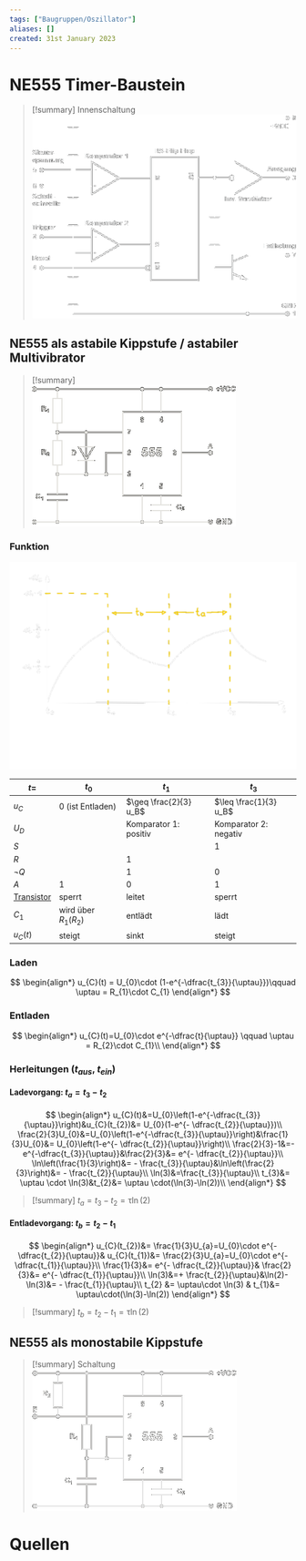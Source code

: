 ```yaml
---
tags: ["Baugruppen/Oszillator"]
aliases: []
created: 31st January 2023
---
```


# NE555 Timer-Baustein

>[!summary] Innenschaltung  
>![725](assets/Pasted%20image%2020221018091345.png)

## NE555 als astabile Kippstufe / astabiler Multivibrator

>[!summary]  
>![575](../assets/NE555_1.gif)

### Funktion

![950](../assets/NE555-Lzd.png)

| $t=$                             | $t_{0}$                  | $t_1$                  | $t_3$                  |
| -------------------------------- | ------------------------ | ---------------------- | ---------------------- |
| $u_{C}$                          | 0 (ist Entladen)         | $\geq \frac{2}{3} u_B$ | $\leq \frac{1}{3} u_B$ |
| $U_{D}$                          |                          | Komparator 1: positiv  | Komparator 2: negativ  |
| $S$                              |                          |                        | 1                      |
| $R$                              |                          | 1                      |                        |
| $\neg Q$                         |                          | 1                      | 0                      |
| $A$                              | 1                        | 0                      | 1                      |
| [Transistor](../Halbleiter/{MOC}%20Transistor.md) | sperrt                   | leitet                 | sperrt                 |
| $C_{1}$                          | wird über $R_{1}(R_{2})$ | entlädt                | lädt                   |
| $u_{C}(t)$                       | steigt                   | sinkt                  | steigt                 |

### Laden

$$
\begin{align*}
u_{C}(t) = U_{0}\cdot (1-e^{-\dfrac{t_{3}}{\uptau}})\qquad \uptau = R_{1}\cdot C_{1}
\end{align*}
$$

### Entladen

$$
\begin{align*}
u_{C}(t)=U_{0}\cdot e^{-\dfrac{t}{\uptau}} \qquad \uptau = R_{2}\cdot C_{1}\\
\end{align*}
$$

### Herleitungen ($t_{aus}$, $t_{ein}$)

#### Ladevorgang: $t_{a} = t_{3}-t_{2}$

$$
\begin{align*}
u_{C}(t)&=U_{0}\left(1-e^{-\dfrac{t_{3}}{\uptau}}\right)&u_{C}(t_{2})&= U_{0}(1-e^{- \dfrac{t_{2}}{\uptau}})\\
\frac{2}{3}U_{0}&=U_{0}\left(1-e^{-\dfrac{t_{3}}{\uptau}}\right)&\frac{1}{3}U_{0}&= U_{0}\left(1-e^{- \dfrac{t_{2}}{\uptau}}\right)\\
\frac{2}{3}-1&=- e^{-\dfrac{t_{3}}{\uptau}}&\frac{2}{3}&= e^{- \dfrac{t_{2}}{\uptau}}\\
\ln\left(\frac{1}{3}\right)&= - \frac{t_{3}}{\uptau}&\ln\left(\frac{2}{3}\right)&= - \frac{t_{2}}{\uptau}\\
\ln(3)&=\frac{t_{3}}{\uptau}\\
t_{3}&= \uptau \cdot \ln(3)&t_{2}&= \uptau \cdot(\ln(3)-\ln(2))\\
\end{align*}
$$
>[!summary] $t_{a}=t_{3}-t_{2}=\uptau \ln(2)$

#### Entladevorgang: $t_{b} = t_{2}-t_{1}$

$$
\begin{align*}
u_{C}(t_{2})&= \frac{1}{3}U_{a}=U_{0}\cdot e^{- \dfrac{t_{2}}{\uptau}}& u_{C}(t_{1})&= \frac{2}{3}U_{a}=U_{0}\cdot e^{- \dfrac{t_{1}}{\uptau}}\\
\frac{1}{3}&= e^{- \dfrac{t_{2}}{\uptau}}& \frac{2}{3}&= e^{- \dfrac{t_{1}}{\uptau}}\\
\ln(3)&=+ \frac{t_{2}}{\uptau}&\ln(2)-\ln(3)&= - \frac{t_{1}}{\uptau}\\
t_{2} &= \uptau\cdot \ln(3) & t_{1}&= \uptau\cdot(\ln(3)-\ln(2))
\end{align*}
$$
>[!summary] $t_{b}= t_{2}-t_{1}=\uptau \ln (2)$

## NE555 als monostabile Kippstufe

>[!summary] Schaltung  
>![525](../assets/NE555.png)

# Quellen